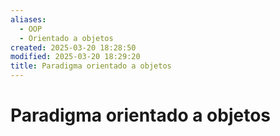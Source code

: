 ```yaml
---
aliases:
  - OOP
  - Orientado a objetos
created: 2025-03-20 18:28:50
modified: 2025-03-20 18:29:20
title: Paradigma orientado a objetos
---
```


# Paradigma orientado a objetos
